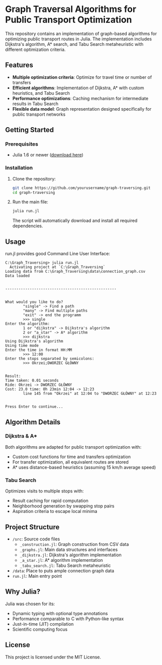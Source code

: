 # Graph Traversal Algorithms for Public Transport Optimization

This repository contains an implementation of graph-based algorithms for optimizing public transport routes in Julia. The implementation includes Dijkstra's algorithm, A* search, and Tabu Search metaheuristic with different optimization criteria.

## Features

- **Multiple optimization criteria**: Optimize for travel time or number of transfers
- **Efficient algorithms**: Implementation of Dijkstra, A* with custom heuristics, and Tabu Search
- **Performance optimizations**: Caching mechanism for intermediate results in Tabu Search
- **Flexible data model**: Graph representation designed specifically for public transport networks

## Getting Started

### Prerequisites

- Julia 1.6 or newer ([download here](https://julialang.org/downloads/))

### Installation

1. Clone the repository:
   ```bash
   git clone https://github.com/yourusername/graph-traversing.git
   cd graph-traversing
   ```

2. Run the main file:
   ```bash
   julia run.jl
   ```
   The script will automatically download and install all required dependencies.

## Usage

run.jl provides good Command Line User Interface:
```
C:\Graph_Traversing> julia run.jl
  Activating project at `C:\Graph_Traversing`
Loading data from C:\Graph_Traversing\data\connection_graph.csv
Data loaded


--------------------------------------------------


What would you like to do?
        "single" -> Find a path
        "many" -> Find multiple paths
        "exit" -> end the programm
        >>> single
Enter the algorithm:
        1 or "dijkstra" -> Dijkstra's algorithm
        2 or "a_star" -> A* algorithm
        >>> dijkstra
Using Dijkstra's algorithm
Using time mode
Enter the time in format HH:MM
        >>> 12:00
Enter the stops separated by semicolons:
        >>> Okrzei;DWORZEC GŁÓWNY


Result:
Time taken: 0.01 seconds
Ride: Okrzei -> DWORZEC GŁÓWNY
Cost: 23.0 time: 0h 23min 12:04 -> 12:23
        line 145 from "Okrzei" at 12:04 to "DWORZEC GŁÓWNY" at 12:23


Press Enter to continue...
```

## Algorithm Details

### Dijkstra & A*
Both algorithms are adapted for public transport optimization with:
- Custom cost functions for time and transfers optimization
- For transfer optimization, all equivalent routes are stored
- A* uses distance-based heuristics (assuming 15 km/h average speed)

### Tabu Search
Optimizes visits to multiple stops with:
- Result caching for rapid computation
- Neighborhood generation by swapping stop pairs
- Aspiration criteria to escape local minima

## Project Structure

- `/src`: Source code files
  - `_construction.jl`: Graph construction from CSV data
  - `_graphs.jl`: Main data structures and interfaces
  - `_dijkstra.jl`: Dijkstra's algorithm implementation
  - `_a_star.jl`: A* algorithm implementation
  - `_tabu_search.jl`: Tabu Search metaheuristic
- `/data`: Place to puts ample connection graph data
- `run.jl`: Main entry point

## Why Julia?

Julia was chosen for its:
- Dynamic typing with optional type annotations
- Performance comparable to C with Python-like syntax
- Just-in-time (JIT) compilation
- Scientific computing focus

## License

This project is licensed under the MIT License.